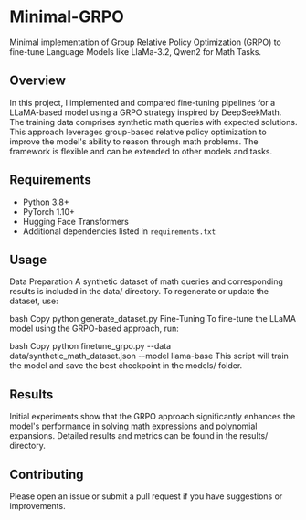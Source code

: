 # Minimal-GRPO
Minimal implementation of Group Relative Policy Optimization (GRPO) to fine-tune Language Models like LlaMa-3.2, Qwen2 for Math Tasks.


## Overview

In this project, I implemented and compared fine-tuning pipelines for a LLaMA-based model using a GRPO strategy inspired by DeepSeekMath. The training data comprises synthetic math queries with expected solutions. This approach leverages group-based relative policy optimization to improve the model's ability to reason through math problems. The framework is flexible and can be extended to other models and tasks.

## Requirements

- Python 3.8+
- PyTorch 1.10+
- Hugging Face Transformers
- Additional dependencies listed in `requirements.txt`

## Usage
Data Preparation
A synthetic dataset of math queries and corresponding results is included in the data/ directory. To regenerate or update the dataset, use:

bash
Copy
python generate_dataset.py
Fine-Tuning
To fine-tune the LLaMA model using the GRPO-based approach, run:

bash
Copy
python finetune_grpo.py --data data/synthetic_math_dataset.json --model llama-base
This script will train the model and save the best checkpoint in the models/ folder.

## Results
Initial experiments show that the GRPO approach significantly enhances the model's performance in solving math expressions and polynomial expansions. Detailed results and metrics can be found in the results/ directory.

## Contributing
Please open an issue or submit a pull request if you have suggestions or improvements.
